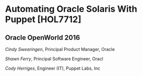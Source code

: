 # Automating Oracle Solaris With Puppet \[HOL7712\]

## Oracle OpenWorld 2016

_Cindy Swearingen_, Principal Product Manager, Oracle

_Shawn Ferry_, Principal Software Engineer, Oracl

_Cody Herriges_, Engineer \(IT\), Puppet Labs, Inc

